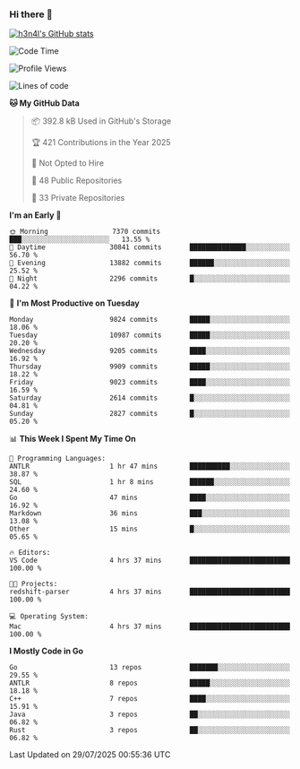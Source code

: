 ### Hi there 👋

[![h3n4l's GitHub stats](https://github-readme-stats.vercel.app/api?username=h3n4l&count_private=true&show_icons=true&theme=radical)](https://github.com/h3n4l/github-readme-stats)

<!--START_SECTION:waka-->
![Code Time](http://img.shields.io/badge/Code%20Time-2%2C248%20hrs%207%20mins-blue)

![Profile Views](http://img.shields.io/badge/Profile%20Views-0-blue)

![Lines of code](https://img.shields.io/badge/From%20Hello%20World%20I%27ve%20Written-20.1%20million%20lines%20of%20code-blue)

**🐱 My GitHub Data** 

> 📦 392.8 kB Used in GitHub's Storage 
 > 
> 🏆 421 Contributions in the Year 2025
 > 
> 🚫 Not Opted to Hire
 > 
> 📜 48 Public Repositories 
 > 
> 🔑 33 Private Repositories 
 > 
**I'm an Early 🐤** 

```text
🌞 Morning                7370 commits        ███░░░░░░░░░░░░░░░░░░░░░░   13.55 % 
🌆 Daytime                30841 commits       ██████████████░░░░░░░░░░░   56.70 % 
🌃 Evening                13882 commits       ██████░░░░░░░░░░░░░░░░░░░   25.52 % 
🌙 Night                  2296 commits        █░░░░░░░░░░░░░░░░░░░░░░░░   04.22 % 
```
📅 **I'm Most Productive on Tuesday** 

```text
Monday                   9824 commits        █████░░░░░░░░░░░░░░░░░░░░   18.06 % 
Tuesday                  10987 commits       █████░░░░░░░░░░░░░░░░░░░░   20.20 % 
Wednesday                9205 commits        ████░░░░░░░░░░░░░░░░░░░░░   16.92 % 
Thursday                 9909 commits        █████░░░░░░░░░░░░░░░░░░░░   18.22 % 
Friday                   9023 commits        ████░░░░░░░░░░░░░░░░░░░░░   16.59 % 
Saturday                 2614 commits        █░░░░░░░░░░░░░░░░░░░░░░░░   04.81 % 
Sunday                   2827 commits        █░░░░░░░░░░░░░░░░░░░░░░░░   05.20 % 
```


📊 **This Week I Spent My Time On** 

```text
💬 Programming Languages: 
ANTLR                    1 hr 47 mins        ██████████░░░░░░░░░░░░░░░   38.87 % 
SQL                      1 hr 8 mins         ██████░░░░░░░░░░░░░░░░░░░   24.60 % 
Go                       47 mins             ████░░░░░░░░░░░░░░░░░░░░░   16.92 % 
Markdown                 36 mins             ███░░░░░░░░░░░░░░░░░░░░░░   13.08 % 
Other                    15 mins             █░░░░░░░░░░░░░░░░░░░░░░░░   05.65 % 

🔥 Editors: 
VS Code                  4 hrs 37 mins       █████████████████████████   100.00 % 

🐱‍💻 Projects: 
redshift-parser          4 hrs 37 mins       █████████████████████████   100.00 % 

💻 Operating System: 
Mac                      4 hrs 37 mins       █████████████████████████   100.00 % 
```

**I Mostly Code in Go** 

```text
Go                       13 repos            ███████░░░░░░░░░░░░░░░░░░   29.55 % 
ANTLR                    8 repos             █████░░░░░░░░░░░░░░░░░░░░   18.18 % 
C++                      7 repos             ████░░░░░░░░░░░░░░░░░░░░░   15.91 % 
Java                     3 repos             ██░░░░░░░░░░░░░░░░░░░░░░░   06.82 % 
Rust                     3 repos             ██░░░░░░░░░░░░░░░░░░░░░░░   06.82 % 
```




 Last Updated on 29/07/2025 00:55:36 UTC
<!--END_SECTION:waka-->

